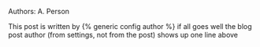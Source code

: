 
Authors: A. Person

This post is written by 
{% generic config author %}
if all goes well the blog post author (from settings, not from the post) shows up one line above
